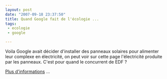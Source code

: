 ```yaml
---
layout: post
date: "2007-09-18 23:37:50"
title: Quand Google fait de l'écologie ...
tags:
 - ecologie
 - google

---
```




Voila Google avait décider d'installer des panneaux solaires pour alimenter leur complexe en électricité, on peut voir sur cette page l'électricité produite par les panneaux. C'est pour quand le concurrent de EDF ?

[Plus d'informations](http://www.google.com/corporate/solarpanels/home) ...
